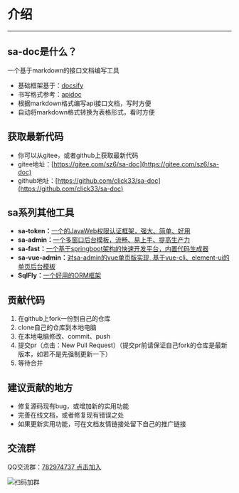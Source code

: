 # 介绍

------

## sa-doc是什么？
一个基于markdown的接口文档编写工具
- 基础框架基于：[docsify](https://docsify.js.org/) 
- 书写格式参考：[apidoc](https://apidocjs.com/) 
- 根据markdown格式编写api接口文档，写时方便
- 自动将markdown格式转换为表格形式，看时方便


## 获取最新代码
- 你可以从gitee，或者github上获取最新代码 
- gitee地址：[https://gitee.com/sz6/sa-doc](https://gitee.com/sz6/sa-doc)
- github地址：[https://github.com/click33/sa-doc](https://github.com/click33/sa-doc)


## sa系列其他工具

- **sa-token：**[一个的JavaWeb权限认证框架，强大、简单、好用](http://sa-token.dev33.cn/)
- **sa-admin：**[一个多窗口后台模板，流畅、易上手、提高生产力](http://sa-admin.dev33.cn/)
- **sa-fast：**[一个基于springboot架构的快速开发平台，内置代码生成器](http://sa-fast.dev33.cn/)
- **sa-vue-admin：**[对sa-admin的vue单页版实现, 基于vue-cli、element-ui的单页后台模板](http://sa-vue-admin.dev33.cn/)
- **SqlFly：**[一个好用的ORM框架](https://sqlfly.dev33.cn/)

## 贡献代码
1. 在github上fork一份到自己的仓库
2. clone自己的仓库到本地电脑
3. 在本地电脑修改、commit、push
4. 提交pr（点击：New Pull Request）（提交pr前请保证自己fork的仓库是最新版本，如若不是先强制更新一下）
5. 等待合并

## 建议贡献的地方
- 修复源码现有bug，或增加新的实用功能
- 完善在线文档，或者修复现有错误之处
- 如果更新实用功能，可在文档友情链接处留下自己的推广链接

## 交流群
QQ交流群：[782974737 点击加入](https://jq.qq.com/?_wv=1027&k=5DHN5Ib)

![扫码加群](https://color-test.oss-cn-qingdao.aliyuncs.com/sqlfly-doc/qqq.png ':size=150')





